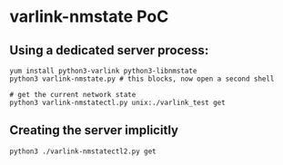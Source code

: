 # varlink-nmstate PoC

## Using a dedicated server process:
```shell
yum install python3-varlink python3-libnmstate
python3 varlink-nmstate.py # this blocks, now open a second shell
```

```shell
# get the current network state
python3 varlink-nmstatectl.py unix:./varlink_test get
```

## Creating the server implicitly
```shell
python3 ./varlink-nmstatectl2.py get
```
